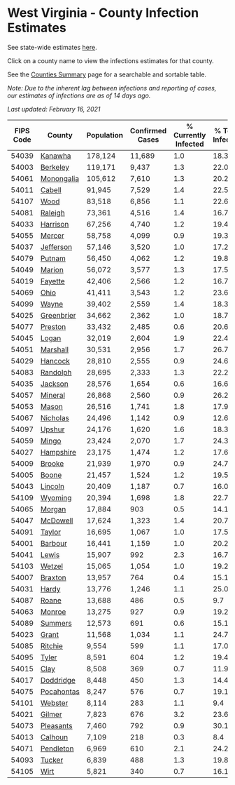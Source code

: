 # West Virginia - County Infection Estimates

See state-wide estimates [here](/infections/us-wv).

Click on a county name to view the infections estimates for that county.

See the [Counties Summary](/infections/summary-counties) page for a searchable and sortable table.

*Note: Due to the inherent lag between infections and reporting of cases, our estimates of infections are as of 14 days ago.*

*Last updated: February 16, 2021*

|   FIPS Code |                   County |   Population |   Confirmed Cases |   % Currently Infected |   % Total Infected |
|-------------|--------------------------|--------------|-------------------|------------------------|--------------------|
|       54039 |       [Kanawha](kanawha) |      178,124 |            11,689 |                    1.0 |               18.3 |
|       54003 |     [Berkeley](berkeley) |      119,171 |             9,437 |                    1.3 |               22.0 |
|       54061 | [Monongalia](monongalia) |      105,612 |             7,610 |                    1.3 |               20.2 |
|       54011 |         [Cabell](cabell) |       91,945 |             7,529 |                    1.4 |               22.5 |
|       54107 |             [Wood](wood) |       83,518 |             6,856 |                    1.1 |               22.6 |
|       54081 |       [Raleigh](raleigh) |       73,361 |             4,516 |                    1.4 |               16.7 |
|       54033 |     [Harrison](harrison) |       67,256 |             4,740 |                    1.2 |               19.4 |
|       54055 |         [Mercer](mercer) |       58,758 |             4,099 |                    0.9 |               19.3 |
|       54037 |   [Jefferson](jefferson) |       57,146 |             3,520 |                    1.0 |               17.2 |
|       54079 |         [Putnam](putnam) |       56,450 |             4,062 |                    1.2 |               19.8 |
|       54049 |         [Marion](marion) |       56,072 |             3,577 |                    1.3 |               17.5 |
|       54019 |       [Fayette](fayette) |       42,406 |             2,566 |                    1.2 |               16.7 |
|       54069 |             [Ohio](ohio) |       41,411 |             3,543 |                    1.2 |               23.6 |
|       54099 |           [Wayne](wayne) |       39,402 |             2,559 |                    1.4 |               18.3 |
|       54025 | [Greenbrier](greenbrier) |       34,662 |             2,362 |                    1.0 |               18.7 |
|       54077 |       [Preston](preston) |       33,432 |             2,485 |                    0.6 |               20.6 |
|       54045 |           [Logan](logan) |       32,019 |             2,604 |                    1.9 |               22.4 |
|       54051 |     [Marshall](marshall) |       30,531 |             2,956 |                    1.7 |               26.7 |
|       54029 |       [Hancock](hancock) |       28,810 |             2,555 |                    0.9 |               24.6 |
|       54083 |     [Randolph](randolph) |       28,695 |             2,333 |                    1.3 |               22.2 |
|       54035 |       [Jackson](jackson) |       28,576 |             1,654 |                    0.6 |               16.6 |
|       54057 |       [Mineral](mineral) |       26,868 |             2,560 |                    0.9 |               26.2 |
|       54053 |           [Mason](mason) |       26,516 |             1,741 |                    1.8 |               17.9 |
|       54067 |     [Nicholas](nicholas) |       24,496 |             1,142 |                    0.9 |               12.6 |
|       54097 |         [Upshur](upshur) |       24,176 |             1,620 |                    1.6 |               18.3 |
|       54059 |           [Mingo](mingo) |       23,424 |             2,070 |                    1.7 |               24.3 |
|       54027 |   [Hampshire](hampshire) |       23,175 |             1,474 |                    1.2 |               17.6 |
|       54009 |         [Brooke](brooke) |       21,939 |             1,970 |                    0.9 |               24.7 |
|       54005 |           [Boone](boone) |       21,457 |             1,524 |                    1.2 |               19.5 |
|       54043 |       [Lincoln](lincoln) |       20,409 |             1,187 |                    0.7 |               16.0 |
|       54109 |       [Wyoming](wyoming) |       20,394 |             1,698 |                    1.8 |               22.7 |
|       54065 |         [Morgan](morgan) |       17,884 |               903 |                    0.5 |               14.1 |
|       54047 |     [McDowell](mcdowell) |       17,624 |             1,323 |                    1.4 |               20.7 |
|       54091 |         [Taylor](taylor) |       16,695 |             1,067 |                    1.0 |               17.5 |
|       54001 |       [Barbour](barbour) |       16,441 |             1,159 |                    1.0 |               20.2 |
|       54041 |           [Lewis](lewis) |       15,907 |               992 |                    2.3 |               16.7 |
|       54103 |         [Wetzel](wetzel) |       15,065 |             1,054 |                    1.0 |               19.2 |
|       54007 |       [Braxton](braxton) |       13,957 |               764 |                    0.4 |               15.1 |
|       54031 |           [Hardy](hardy) |       13,776 |             1,246 |                    1.1 |               25.0 |
|       54087 |           [Roane](roane) |       13,688 |               486 |                    0.5 |                9.7 |
|       54063 |         [Monroe](monroe) |       13,275 |               927 |                    0.9 |               19.2 |
|       54089 |       [Summers](summers) |       12,573 |               691 |                    0.6 |               15.1 |
|       54023 |           [Grant](grant) |       11,568 |             1,034 |                    1.1 |               24.7 |
|       54085 |       [Ritchie](ritchie) |        9,554 |               599 |                    1.1 |               17.0 |
|       54095 |           [Tyler](tyler) |        8,591 |               604 |                    1.2 |               19.4 |
|       54015 |             [Clay](clay) |        8,508 |               369 |                    0.7 |               11.9 |
|       54017 |   [Doddridge](doddridge) |        8,448 |               450 |                    1.3 |               14.4 |
|       54075 | [Pocahontas](pocahontas) |        8,247 |               576 |                    0.7 |               19.1 |
|       54101 |       [Webster](webster) |        8,114 |               283 |                    1.1 |                9.4 |
|       54021 |         [Gilmer](gilmer) |        7,823 |               676 |                    3.2 |               23.6 |
|       54073 |   [Pleasants](pleasants) |        7,460 |               792 |                    0.9 |               30.1 |
|       54013 |       [Calhoun](calhoun) |        7,109 |               218 |                    0.3 |                8.4 |
|       54071 |   [Pendleton](pendleton) |        6,969 |               610 |                    2.1 |               24.2 |
|       54093 |         [Tucker](tucker) |        6,839 |               488 |                    1.3 |               19.8 |
|       54105 |             [Wirt](wirt) |        5,821 |               340 |                    0.7 |               16.1 |